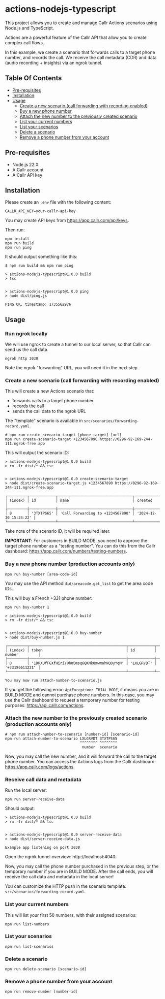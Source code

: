 # actions-nodejs-typescript

This project allows you to create and manage Callr Actions scenarios using Node.js and TypeScript.

Actions are a powerful feature of the Callr API that allow you to create complex call flows.

In this example, we create a scenario that forwards calls to a target phone number, and records the call.
We receive the call metadata (CDR) and data (audio recording + insights) via an ngrok tunnel.


## Table Of Contents

- [Pre-requisites](#pre-requisites)
- [Installation](#installation)
- [Usage](#usage)
  - [Create a new scenario (call forwarding with recording enabled)](#create-a-new-scenario-call-forwarding-with-recording-enabled)
  - [Buy a new phone number](#buy-a-new-phone-number)
  - [Attach the new number to the previously created scenario](#attach-the-new-number-to-the-previously-created-scenario)
  - [List your current numbers](#list-your-current-numbers)
  - [List your scenarios](#list-your-scenarios)
  - [Delete a scenario](#delete-a-scenario)
  - [Remove a phone number from your account](#remove-a-phone-number-from-your-account)

## Pre-requisites

- Node.js 22.X
- A Callr account
- A Callr API key

## Installation

Please create an `.env` file with the following content:

```
CALLR_API_KEY=your-callr-api-key
```

You may create API keys from https://app.callr.com/api/keys.

Then run:

```shell
npm install
npm run build
npm run ping
```

It should output something like this:

```shell
$ npm run build && npm run ping

> actions-nodejs-typescript@1.0.0 build
> tsc


> actions-nodejs-typescript@1.0.0 ping
> node dist/ping.js

PING OK, timestamp: 1735562976
```

## Usage

### Run ngrok locally

We will use ngrok to create a tunnel to our local server, so that Callr can send us the call data.

```shell
ngrok http 3030
```

Note the ngrok "forwarding" URL, you will need it in the next step.

### Create a new scenario (call forwarding with recording enabled)

This will create a new Actions scenario that:
- forwards calls to a target phone number
- records the call
- sends the call data to the ngrok URL

The "template" scenario is available in `src/scenarios/forwarding-record.yaml`.

```shell
# npm run create-scenario-target [phone-target] [url]
npm run create-scenario-target +1234567890 https://0296-92-169-244-111.ngrok-free.app 
```

This will output the scenario ID:

```
> actions-nodejs-typescript@1.0.0 build
> rm -fr dist/* && tsc


> actions-nodejs-typescript@1.0.0 create-scenario-target
> node dist/create-scenario-target.js +1234567890 https://0296-92-169-244-111.ngrok-free.app 

┌─────────┬────────────┬──────────────────────────────────┬───────────────────────┐
│ (index) │ id         │ name                             │ created               │
├─────────┼────────────┼──────────────────────────────────┼───────────────────────┤
│ 0       │ '3TXTPS65' │ 'Call Forwarding to +1234567890' │ '2024-12-30 15:24:22' │
└─────────┴────────────┴──────────────────────────────────┴───────────────────────┘
```

Take note of the scenario ID, it will be required later.

**IMPORTANT**: For customers in BUILD MODE, you need to approve the target phone number as a 
"testing number". You can do this from the Callr dashboard: https://app.callr.com/numbers/testing-numbers.

### Buy a new phone number (production accounts only)

```shell
npm run buy-number [area-code-id]
```

You may use the API method `did/areacode.get_list` to get the area code IDs.

This will buy a French +331 phone number:

```shell
npm run buy-number 1

> actions-nodejs-typescript@1.0.0 build
> rm -fr dist/* && tsc


> actions-nodejs-typescript@1.0.0 buy-number
> node dist/buy-number.js 1

┌─────────┬────────────────────────────────────────────┬────────────┬────────────────┐
│ (index) │ token                                      │ id         │ number         │
├─────────┼────────────────────────────────────────────┼────────────┼────────────────┤
│ 0       │ '1DRXUfFGXfHiriY0hWBmsq6QKMk8mwmahNQOyYqM' │ 'LXLGRVDT' │ '+33186611221' │
└─────────┴────────────────────────────────────────────┴────────────┴────────────────┘

You may now run attach-number-to-scenario.js
```

If you get the following error: `ApiException: TRIAL_MODE`, it means you are in BUILD MODE and 
cannot purchase phone numbers. In this case, you may use the Callr dashboard to request a temporary
number for testing purposes: https://api.callr.com/actions.

### Attach the new number to the previously created scenario (production accounts only)

```shell
# npm run attach-number-to-scenario [number-id] [scenario-id]
npm run attach-number-to-scenario LXLGRVDT 3TXTPS65
                                  ^^^^^^^^ ^^^^^^^^
                                   number  scenario
```

Now, you may call the new number, and it will forward the call to the target phone number. You can
access the Actions logs from the Callr dashboard: https://app.callr.com/logs/actions.

### Receive call data and metadata

Run the local server:

```shell
npm run server-receive-data
```

Should output:
```
> actions-nodejs-typescript@1.0.0 build
> rm -fr dist/* && tsc


> actions-nodejs-typescript@1.0.0 server-receive-data
> node dist/server-receive-data.js

Example app listening on port 3030
```

Open the ngrok tunnel overview: http://localhost:4040.

Now, you may call the phone number purchased in the previous step, or the temporary number if you are in BUILD MODE. 
After the call ends, you will receive the call data and metadata in the local server!

You can customize the HTTP push in the scenario template: `src/scenarios/forwarding-record.yaml`.


### List your current numbers

This will list your first 50 numbers, with their assigned scenarios:

```shell
npm run list-numbers
```

### List your scenarios

```shell
npm run list-scenarios
```

### Delete a scenario

```shell
npm run delete-scenario [scenario-id]
```

### Remove a phone number from your account

```shell
npm run remove-number [number-id]
```
